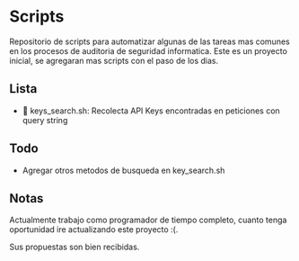# Scripts 
Repositorio de scripts para automatizar algunas de las tareas mas comunes en los procesos de auditoria de seguridad informatica. Este es un proyecto inicial, se agregaran mas scripts con el paso de los dias.

## Lista

- 🔑 keys_search.sh: Recolecta API Keys encontradas en peticiones con query string 

## Todo
 - Agregar otros metodos de busqueda en key_search.sh


 ## Notas
 Actualmente trabajo como programador de tiempo completo, cuanto tenga oportunidad ire actualizando este proyecto :(.

 Sus propuestas son bien recibidas.